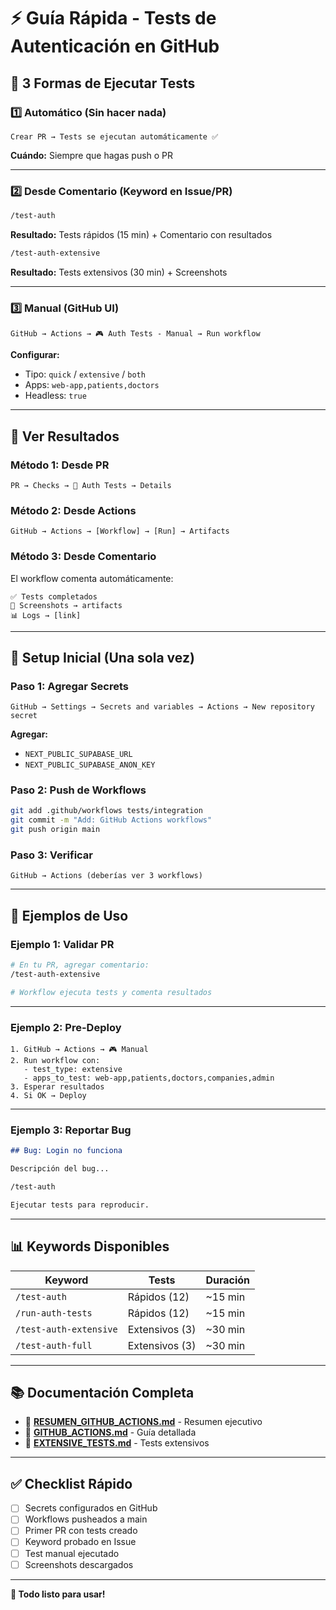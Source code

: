 # ⚡ Guía Rápida - Tests de Autenticación en GitHub

## 🎯 **3 Formas de Ejecutar Tests**

### 1️⃣ **Automático** (Sin hacer nada)

```
Crear PR → Tests se ejecutan automáticamente ✅
```

**Cuándo:** Siempre que hagas push o PR

---

### 2️⃣ **Desde Comentario** (Keyword en Issue/PR)

```markdown
/test-auth
```

**Resultado:** Tests rápidos (15 min) + Comentario con resultados

```markdown
/test-auth-extensive
```

**Resultado:** Tests extensivos (30 min) + Screenshots

---

### 3️⃣ **Manual** (GitHub UI)

```
GitHub → Actions → 🎮 Auth Tests - Manual → Run workflow
```

**Configurar:**
- Tipo: `quick` / `extensive` / `both`
- Apps: `web-app,patients,doctors`
- Headless: `true`

---

## 📸 **Ver Resultados**

### **Método 1: Desde PR**

```
PR → Checks → 🔐 Auth Tests → Details
```

### **Método 2: Desde Actions**

```
GitHub → Actions → [Workflow] → [Run] → Artifacts
```

### **Método 3: Desde Comentario**

El workflow comenta automáticamente:
```
✅ Tests completados
📸 Screenshots → artifacts
📊 Logs → [link]
```

---

## 🔐 **Setup Inicial (Una sola vez)**

### **Paso 1: Agregar Secrets**

```
GitHub → Settings → Secrets and variables → Actions → New repository secret
```

**Agregar:**
- `NEXT_PUBLIC_SUPABASE_URL`
- `NEXT_PUBLIC_SUPABASE_ANON_KEY`

### **Paso 2: Push de Workflows**

```bash
git add .github/workflows tests/integration
git commit -m "Add: GitHub Actions workflows"
git push origin main
```

### **Paso 3: Verificar**

```
GitHub → Actions (deberías ver 3 workflows)
```

---

## 🚀 **Ejemplos de Uso**

### **Ejemplo 1: Validar PR**

```bash
# En tu PR, agregar comentario:
/test-auth-extensive

# Workflow ejecuta tests y comenta resultados
```

---

### **Ejemplo 2: Pre-Deploy**

```
1. GitHub → Actions → 🎮 Manual
2. Run workflow con:
   - test_type: extensive
   - apps_to_test: web-app,patients,doctors,companies,admin
3. Esperar resultados
4. Si OK → Deploy
```

---

### **Ejemplo 3: Reportar Bug**

```markdown
## Bug: Login no funciona

Descripción del bug...

/test-auth

Ejecutar tests para reproducir.
```

---

## 📊 **Keywords Disponibles**

| Keyword | Tests | Duración |
|---------|-------|----------|
| `/test-auth` | Rápidos (12) | ~15 min |
| `/run-auth-tests` | Rápidos (12) | ~15 min |
| `/test-auth-extensive` | Extensivos (3) | ~30 min |
| `/test-auth-full` | Extensivos (3) | ~30 min |

---

## 📚 **Documentación Completa**

- 📖 **[RESUMEN_GITHUB_ACTIONS.md](./RESUMEN_GITHUB_ACTIONS.md)** - Resumen ejecutivo
- 📖 **[GITHUB_ACTIONS.md](./GITHUB_ACTIONS.md)** - Guía detallada
- 📖 **[EXTENSIVE_TESTS.md](./EXTENSIVE_TESTS.md)** - Tests extensivos

---

## ✅ **Checklist Rápido**

- [ ] Secrets configurados en GitHub
- [ ] Workflows pusheados a main
- [ ] Primer PR con tests creado
- [ ] Keyword probado en Issue
- [ ] Test manual ejecutado
- [ ] Screenshots descargados

---

**🎉 Todo listo para usar!**
